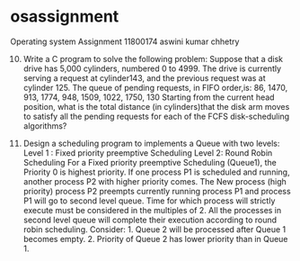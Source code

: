 # osassignment
Operating system Assignment
11800174
aswini kumar chhetry

10. Write a C program to solve the following problem: Suppose that a disk drive has 5,000
cylinders, numbered 0 to 4999. The drive is currently serving a request at cylinder143,
and the previous request was at cylinder 125. The queue of pending requests, in FIFO
order,is:
86, 1470, 913, 1774, 948, 1509, 1022, 1750, 130
Starting from the current head position, what is the total distance (in cylinders)that the disk arm
moves to satisfy all the pending requests for each of the FCFS disk-scheduling algorithms?


17. Design a scheduling program to implements a Queue with two levels:
Level 1 : Fixed priority preemptive Scheduling
Level 2: Round Robin Scheduling
For a Fixed priority preemptive Scheduling (Queue1), the Priority 0 is highest priority. If one
process P1 is scheduled and running, another process P2 with higher priority comes. The New
process (high priority) process P2 preempts currently running process P1 and process P1 will go
to second level queue. Time for which process will strictly execute must be considered in the
multiples of 2. All the processes in second level queue will complete their execution according to
round robin scheduling.
Consider: 1. Queue 2 will be processed after Queue 1 becomes empty. 2. Priority of Queue 2 has lower priority than in Queue 1.
  
